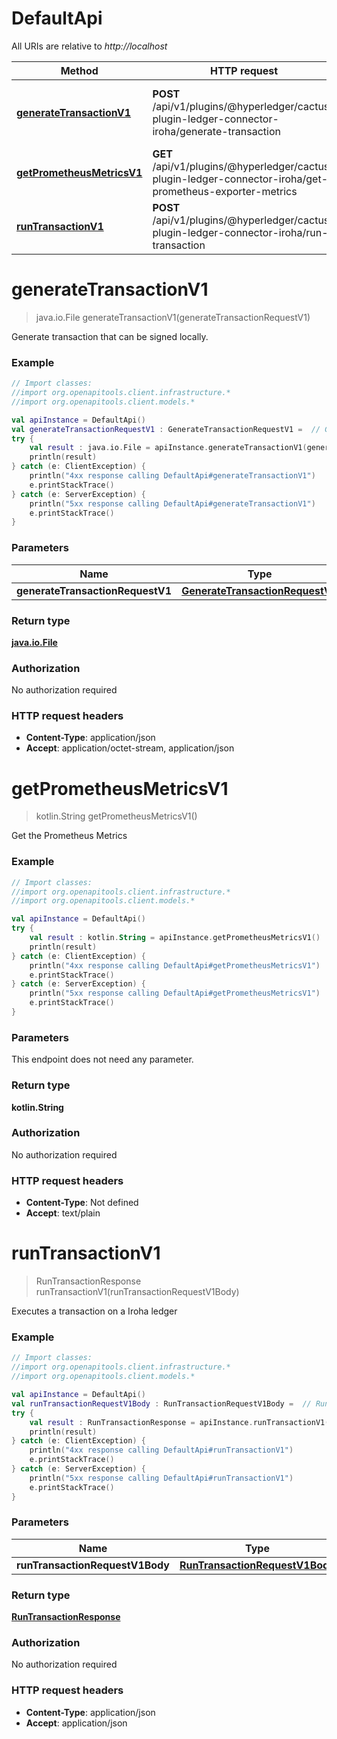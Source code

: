 # DefaultApi

All URIs are relative to *http://localhost*

Method | HTTP request | Description
------------- | ------------- | -------------
[**generateTransactionV1**](DefaultApi.md#generateTransactionV1) | **POST** /api/v1/plugins/@hyperledger/cactus-plugin-ledger-connector-iroha/generate-transaction | Generate transaction that can be signed locally.
[**getPrometheusMetricsV1**](DefaultApi.md#getPrometheusMetricsV1) | **GET** /api/v1/plugins/@hyperledger/cactus-plugin-ledger-connector-iroha/get-prometheus-exporter-metrics | Get the Prometheus Metrics
[**runTransactionV1**](DefaultApi.md#runTransactionV1) | **POST** /api/v1/plugins/@hyperledger/cactus-plugin-ledger-connector-iroha/run-transaction | Executes a transaction on a Iroha ledger


<a name="generateTransactionV1"></a>
# **generateTransactionV1**
> java.io.File generateTransactionV1(generateTransactionRequestV1)

Generate transaction that can be signed locally.

### Example
```kotlin
// Import classes:
//import org.openapitools.client.infrastructure.*
//import org.openapitools.client.models.*

val apiInstance = DefaultApi()
val generateTransactionRequestV1 : GenerateTransactionRequestV1 =  // GenerateTransactionRequestV1 | 
try {
    val result : java.io.File = apiInstance.generateTransactionV1(generateTransactionRequestV1)
    println(result)
} catch (e: ClientException) {
    println("4xx response calling DefaultApi#generateTransactionV1")
    e.printStackTrace()
} catch (e: ServerException) {
    println("5xx response calling DefaultApi#generateTransactionV1")
    e.printStackTrace()
}
```

### Parameters

Name | Type | Description  | Notes
------------- | ------------- | ------------- | -------------
 **generateTransactionRequestV1** | [**GenerateTransactionRequestV1**](GenerateTransactionRequestV1.md)|  | [optional]

### Return type

[**java.io.File**](java.io.File.md)

### Authorization

No authorization required

### HTTP request headers

 - **Content-Type**: application/json
 - **Accept**: application/octet-stream, application/json

<a name="getPrometheusMetricsV1"></a>
# **getPrometheusMetricsV1**
> kotlin.String getPrometheusMetricsV1()

Get the Prometheus Metrics

### Example
```kotlin
// Import classes:
//import org.openapitools.client.infrastructure.*
//import org.openapitools.client.models.*

val apiInstance = DefaultApi()
try {
    val result : kotlin.String = apiInstance.getPrometheusMetricsV1()
    println(result)
} catch (e: ClientException) {
    println("4xx response calling DefaultApi#getPrometheusMetricsV1")
    e.printStackTrace()
} catch (e: ServerException) {
    println("5xx response calling DefaultApi#getPrometheusMetricsV1")
    e.printStackTrace()
}
```

### Parameters
This endpoint does not need any parameter.

### Return type

**kotlin.String**

### Authorization

No authorization required

### HTTP request headers

 - **Content-Type**: Not defined
 - **Accept**: text/plain

<a name="runTransactionV1"></a>
# **runTransactionV1**
> RunTransactionResponse runTransactionV1(runTransactionRequestV1Body)

Executes a transaction on a Iroha ledger

### Example
```kotlin
// Import classes:
//import org.openapitools.client.infrastructure.*
//import org.openapitools.client.models.*

val apiInstance = DefaultApi()
val runTransactionRequestV1Body : RunTransactionRequestV1Body =  // RunTransactionRequestV1Body | 
try {
    val result : RunTransactionResponse = apiInstance.runTransactionV1(runTransactionRequestV1Body)
    println(result)
} catch (e: ClientException) {
    println("4xx response calling DefaultApi#runTransactionV1")
    e.printStackTrace()
} catch (e: ServerException) {
    println("5xx response calling DefaultApi#runTransactionV1")
    e.printStackTrace()
}
```

### Parameters

Name | Type | Description  | Notes
------------- | ------------- | ------------- | -------------
 **runTransactionRequestV1Body** | [**RunTransactionRequestV1Body**](RunTransactionRequestV1Body.md)|  | [optional]

### Return type

[**RunTransactionResponse**](RunTransactionResponse.md)

### Authorization

No authorization required

### HTTP request headers

 - **Content-Type**: application/json
 - **Accept**: application/json

